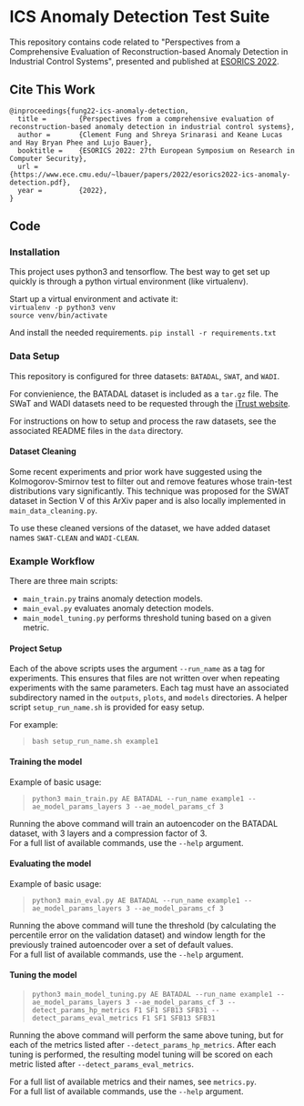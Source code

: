 # ICS Anomaly Detection Test Suite

This repository contains code related to "Perspectives from a Comprehensive Evaluation of Reconstruction-based Anomaly Detection in Industrial Control Systems", presented and published at [ESORICS 2022](https://esorics2022.compute.dtu.dk/). 

## Cite This Work

    @inproceedings{fung22-ics-anomaly-detection,
      title =        {Perspectives from a comprehensive evaluation of reconstruction-based anomaly detection in industrial control systems},
      author =       {Clement Fung and Shreya Srinarasi and Keane Lucas and Hay Bryan Phee and Lujo Bauer},
      booktitle =    {ESORICS 2022: 27th European Symposium on Research in Computer Security},
      url =          {https://www.ece.cmu.edu/~lbauer/papers/2022/esorics2022-ics-anomaly-detection.pdf},
      year =         {2022},
    }

## Code

### Installation

This project uses python3 and tensorflow.
The best way to get set up quickly is through a python virtual environment (like virtualenv).

Start up a virtual environment and activate it:  
`virtualenv -p python3 venv`  
`source venv/bin/activate`

And install the needed requirements.
`pip install -r requirements.txt`

### Data Setup

This repository is configured for three datasets: `BATADAL`, `SWAT`, and `WADI`.

For convienience, the BATADAL dataset is included as a `tar.gz` file. 
The SWaT and WADI datasets need to be requested through the [iTrust website](https://itrust.sutd.edu.sg/itrust-labs_datasets/).

For instructions on how to setup and process the raw datasets, see the associated README files in the `data` directory.

#### Dataset Cleaning

Some recent experiments and prior work have suggested using the Kolmogorov-Smirnov test to filter out and remove features whose train-test distributions vary significantly. This technique was proposed for the SWAT dataset in Section V of this ArXiv paper and is also locally implemented in `main_data_cleaning.py`.

To use these cleaned versions of the dataset, we have added dataset names `SWAT-CLEAN` and `WADI-CLEAN`.

### Example Workflow 

There are three main scripts:
- `main_train.py` trains anomaly detection models.
- `main_eval.py` evaluates anomaly detection models.
- `main_model_tuning.py` performs threshold tuning based on a given metric.

#### Project Setup

Each of the above scripts uses the argument `--run_name` as a tag for experiments. This ensures that files are not written over when repeating experiments with the same parameters. Each tag must have an associated subdirectory named in the `outputs`, `plots`, and `models` directories. A helper script `setup_run_name.sh` is provided for easy setup.

For example:
> `bash setup_run_name.sh example1`

#### Training the model

Example of basic usage: 
> `python3 main_train.py AE BATADAL --run_name example1 --ae_model_params_layers 3 --ae_model_params_cf 3`

Running the above command will train an autoencoder on the BATADAL dataset, with 3 layers and a compression factor of 3.  
For a full list of available commands, use the `--help` argument.

#### Evaluating the model

Example of basic usage: 
> `python3 main_eval.py AE BATADAL --run_name example1 --ae_model_params_layers 3 --ae_model_params_cf 3`

Running the above command will tune the threshold (by calculating the percentile error on the validation dataset) and window length for the previously trained autoencoder over a set of default values.    
For a full list of available commands, use the `--help` argument.

#### Tuning the model

> `python3 main_model_tuning.py AE BATADAL --run_name example1 --ae_model_params_layers 3 --ae_model_params_cf 3 --detect_params_hp_metrics F1 SF1 SFB13 SFB31 --detect_params_eval_metrics F1 SF1 SFB13 SFB31`

Running the above command will perform the same above tuning, but for each of the metrics listed after `--detect_params_hp_metrics`. After each tuning is performed, the resulting model tuning will be scored on each metric listed after `--detect_params_eval_metrics`.

For a full list of available metrics and their names, see `metrics.py`.  
For a full list of available commands, use the `--help` argument.




